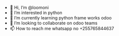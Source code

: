 - 👋 Hi, I’m @loomoni
- 👀 I’m interested in python
- 🌱 I’m currently learning python frame works odoo
- 💞️ I’m looking to collaborate on odoo teams
- 📫 How to reach me whatsapp no +255765844637

<!---
loomoni/loomoni is a ✨ special ✨ repository because its `README.md` (this file) appears on your GitHub profile.
You can click the Preview link to take a look at your changes.
--->
